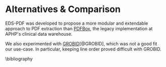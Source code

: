 # Alternatives & Comparison

EDS-PDF was developed to propose a more modular and extendable approach to PDF extraction than [PDFBox](https://pdfbox.apache.org/),
the legacy implementation at APHP's clinical data warehouse.

We also experimented with [GROBID](https://grobid.readthedocs.io/en/latest/)[@GROBID], which was not a good fit our use-case.
In particular, keeping line order proved difficult with GROBID.

\bibliography
